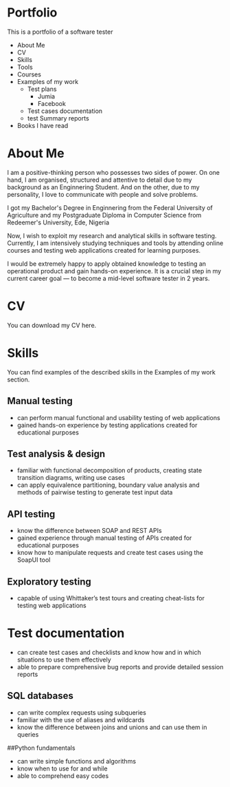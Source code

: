 # Portfolio
This is a portfolio of a software tester

- About Me
- CV
- Skills
- Tools
- Courses
- Examples of my work
  - Test plans
    - Jumia
    - Facebook
  - Test cases documentation
  - test Summary reports
- Books I have read


# About Me
I am a positive-thinking person who possesses two sides of power. On one hand, I am organised, structured and attentive to detail due to my background as an Enginnering Student. And on the other, due to my personality, I love to communicate with people and solve problems.

I got my Bachelor's Degree in Enginnering from the Federal University of Agriculture and my Postgraduate Diploma in Computer Science from Redeemer's University, Ede, Nigeria

Now, I wish to exploit my research and analytical skills in software testing. Currently, I am intensively studying techniques and tools by attending online courses and testing web applications created for learning purposes.

I would be extremely happy to apply obtained knowledge to testing an operational product and gain hands-on experience. It is a crucial step in my current career goal — to become a mid-level software tester in 2 years.

# CV
You can download my CV here.

# Skills
You can find examples of the described skills in the Examples of my work section.

## Manual testing
- can perform manual functional and usability testing of web applications
- gained hands-on experience by testing applications created for educational purposes

## Test analysis & design
- familiar with functional decomposition of products, creating state transition diagrams, writing use cases
- can apply equivalence partitioning, boundary value analysis and methods of pairwise testing to generate test input data

## API testing
- know the difference between SOAP and REST APIs
- gained experience through manual testing of APIs created for educational purposes
- know how to manipulate requests and create test cases using the SoapUI tool

## Exploratory testing
- capable of using Whittaker’s test tours and creating cheat-lists for testing web applications

# Test documentation
- can create test cases and checklists and know how and in which situations to use them effectively
- able to prepare comprehensive bug reports and provide detailed session reports

## SQL databases
- can write complex requests using subqueries
- familiar with the use of aliases and wildcards
- know the difference between joins and unions and can use them in queries

##Python fundamentals
- can write simple functions and algorithms
- know when to use for and while
- able to comprehend easy codes
